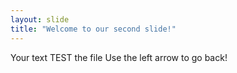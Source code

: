 ```yaml
---
layout: slide
title: "Welcome to our second slide!"
---
```

Your text TEST the file
Use the left arrow to go back!
